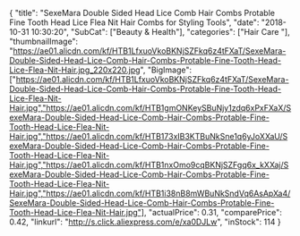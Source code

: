 {
	"title": "SexeMara Double Sided Head Lice Comb Hair Combs Protable Fine Tooth Head Lice Flea Nit Hair Combs for Styling Tools",
	"date": "2018-10-31 10:30:20",
	"SubCat": ["Beauty & Health"],
	"categories": ["Hair Care "],
	"thumbnailImage": "https://ae01.alicdn.com/kf/HTB1LfxuoVkoBKNjSZFkq6z4tFXaT/SexeMara-Double-Sided-Head-Lice-Comb-Hair-Combs-Protable-Fine-Tooth-Head-Lice-Flea-Nit-Hair.jpg_220x220.jpg",
	"BigImage": ["https://ae01.alicdn.com/kf/HTB1LfxuoVkoBKNjSZFkq6z4tFXaT/SexeMara-Double-Sided-Head-Lice-Comb-Hair-Combs-Protable-Fine-Tooth-Head-Lice-Flea-Nit-Hair.jpg","https://ae01.alicdn.com/kf/HTB1gmONKeySBuNjy1zdq6xPxFXaX/SexeMara-Double-Sided-Head-Lice-Comb-Hair-Combs-Protable-Fine-Tooth-Head-Lice-Flea-Nit-Hair.jpg","https://ae01.alicdn.com/kf/HTB173xIB3KTBuNkSne1q6yJoXXaU/SexeMara-Double-Sided-Head-Lice-Comb-Hair-Combs-Protable-Fine-Tooth-Head-Lice-Flea-Nit-Hair.jpg","https://ae01.alicdn.com/kf/HTB1nxOmo9cqBKNjSZFgq6x_kXXaj/SexeMara-Double-Sided-Head-Lice-Comb-Hair-Combs-Protable-Fine-Tooth-Head-Lice-Flea-Nit-Hair.jpg","https://ae01.alicdn.com/kf/HTB1i38nB8mWBuNkSndVq6AsApXa4/SexeMara-Double-Sided-Head-Lice-Comb-Hair-Combs-Protable-Fine-Tooth-Head-Lice-Flea-Nit-Hair.jpg"],
	"actualPrice": 0.31,
	"comparePrice": 0.42,
	"linkurl": "http://s.click.aliexpress.com/e/xa0DJLw",
	"inStock": 114
}
